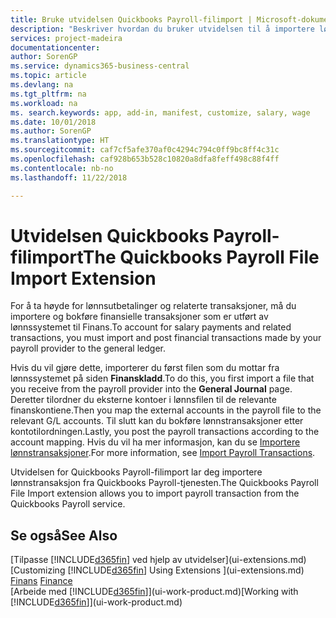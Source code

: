 ```yaml
---
title: Bruke utvidelsen Quickbooks Payroll-filimport | Microsoft-dokumentasjon
description: "Beskriver hvordan du bruker utvidelsen til å importere lønn og lønnstransaksjoner fra Quickbooks Payroll-tjenesten."
services: project-madeira
documentationcenter: 
author: SorenGP
ms.service: dynamics365-business-central
ms.topic: article
ms.devlang: na
ms.tgt_pltfrm: na
ms.workload: na
ms. search.keywords: app, add-in, manifest, customize, salary, wage
ms.date: 10/01/2018
ms.author: SorenGP
ms.translationtype: HT
ms.sourcegitcommit: caf7cf5afe370af0c4294c794c0ff9bc8ff4c31c
ms.openlocfilehash: caf928b653b528c10820a8dfa8feff498c88f4ff
ms.contentlocale: nb-no
ms.lasthandoff: 11/22/2018

---
```

# <a name="the-quickbooks-payroll-file-import-extension"></a><span data-ttu-id="93bfe-103">Utvidelsen Quickbooks Payroll-filimport</span><span class="sxs-lookup"><span data-stu-id="93bfe-103">The Quickbooks Payroll File Import Extension</span></span>
<span data-ttu-id="93bfe-104">For å ta høyde for lønnsutbetalinger og relaterte transaksjoner, må du importere og bokføre finansielle transaksjoner som er utført av lønnssystemet til Finans.</span><span class="sxs-lookup"><span data-stu-id="93bfe-104">To account for salary payments and related transactions, you must import and post financial transactions made by your payroll provider to the general ledger.</span></span>

<span data-ttu-id="93bfe-105">Hvis du vil gjøre dette, importerer du først filen som du mottar fra lønnssystemet på siden **Finanskladd**.</span><span class="sxs-lookup"><span data-stu-id="93bfe-105">To do this, you first import a file that you receive from the payroll provider into the **General Journal** page.</span></span> <span data-ttu-id="93bfe-106">Deretter tilordner du eksterne kontoer i lønnsfilen til de relevante finanskontiene.</span><span class="sxs-lookup"><span data-stu-id="93bfe-106">Then you map the external accounts in the payroll file to the relevant G/L accounts.</span></span> <span data-ttu-id="93bfe-107">Til slutt kan du bokføre lønnstransaksjoner etter kontotilordningen.</span><span class="sxs-lookup"><span data-stu-id="93bfe-107">Lastly, you post the payroll transactions according to the account mapping.</span></span> <span data-ttu-id="93bfe-108">Hvis du vil ha mer informasjon, kan du se [Importere lønnstransaksjoner](finance-how-import-payroll-transactions.md).</span><span class="sxs-lookup"><span data-stu-id="93bfe-108">For more information, see [Import Payroll Transactions](finance-how-import-payroll-transactions.md).</span></span>

<span data-ttu-id="93bfe-109">Utvidelsen for Quickbooks Payroll-filimport lar deg importere lønnstransaksjon fra Quickbooks Payroll-tjenesten.</span><span class="sxs-lookup"><span data-stu-id="93bfe-109">The Quickbooks Payroll File Import extension allows you to import payroll transaction from the Quickbooks Payroll service.</span></span>

## <a name="see-also"></a><span data-ttu-id="93bfe-110">Se også</span><span class="sxs-lookup"><span data-stu-id="93bfe-110">See Also</span></span>
<span data-ttu-id="93bfe-111">[Tilpasse [!INCLUDE[d365fin](includes/d365fin_md.md)] ved hjelp av utvidelser](ui-extensions.md)  </span><span class="sxs-lookup"><span data-stu-id="93bfe-111">[Customizing [!INCLUDE[d365fin](includes/d365fin_md.md)] Using Extensions ](ui-extensions.md)  </span></span>  
<span data-ttu-id="93bfe-112">[Finans](finance.md)  </span><span class="sxs-lookup"><span data-stu-id="93bfe-112">[Finance](finance.md)  </span></span>  
<span data-ttu-id="93bfe-113">[Arbeide med [!INCLUDE[d365fin](includes/d365fin_md.md)]](ui-work-product.md)</span><span class="sxs-lookup"><span data-stu-id="93bfe-113">[Working with [!INCLUDE[d365fin](includes/d365fin_md.md)]](ui-work-product.md)</span></span>

